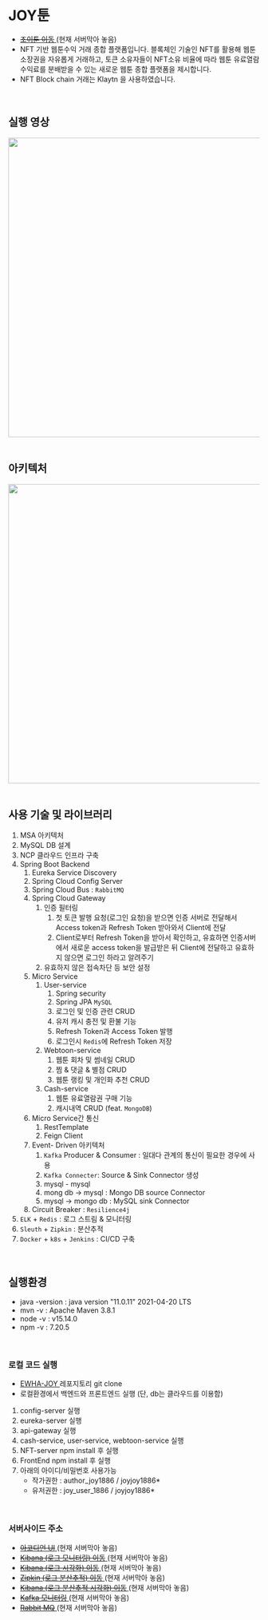 # JOY툰
- <a href = "http://27.96.131.221:3000/" > ~~조이툰 이동~~ </a> (현재 서버막아 놓음)
- NFT 기반 웹툰수익 거래 종합 플랫폼입니다. 블록체인 기술인 NFT를 활용해 웹툰 소장권을 자유롭게 거래하고, 토큰 소유자들이 NFT소유 비율에 따라 웹툰 유료열람 수익료를 분배받을 수 있는 새로운 웹툰 종합 플랫폼을 제시합니다.
- NFT Block chain 거래는 Klaytn 을 사용하였습니다.
<br>

## 실행 영상
<a href="https://drive.google.com/file/d/1oVxSsZW-N6JOUlBfHC3bcAGjB3oIVyK4/view?pli=1" target="_blank">
  <picture>
  <img src = "https://github.com/ewha-joy/README/assets/37402084/148be777-6ad2-48b0-98a2-40410167a9cc" width= "600"/> 
  </picture>
</a>
<br>
<br>


## 아키텍처
<img src = "https://github.com/ewha-joy/README/assets/37402084/f4f9af90-2393-4ecb-aea0-92832a307ea3" width= "600"/> 
<br>
<br>


## 사용 기술 및 라이브러리
1. MSA 아키텍처
2. MySQL DB 설계
3. NCP 클라우드 인프라 구축
4. Spring Boot Backend
    1. Eureka Service Discovery
    2. Spring Cloud Config Server
    3. Spring Cloud Bus : `RabbitMQ`
    4. Spring Cloud Gateway
        1. 인증 필터링
            1. 첫 토큰 발행 요청(로그인 요청)을 받으면 인증 서버로 전달해서 Access token과 Refresh Token 받아와서 Client에 전달
            2. Client로부터 Refresh Token을 받아서 확인하고, 유효하면 인증서버에서 새로운 access token을 발급받은 뒤 Client에 전달하고 유효하지 않으면 로그인 하라고 알려주기
        2. 유효하지 않은 접속차단 등 보안 설정
    5. Micro Service
        1. User-service
            1. Spring security
            2. Spring JPA `MySQL`
            3. 로그인 및 인증 관련 CRUD
            4. 유저 캐시 충전 및 환불 기능
            5. Refresh Token과 Access Token 발행 
            6. 로그인시 `Redis`에 Refresh Token 저장
        2. Webtoon-service
            1. 웹툰 회차 및 썸네일 CRUD
            2. 찜 & 댓글 & 별점 CRUD
            3. 웹툰 랭킹 및 개인화 추천 CRUD
        3. Cash-service
            1. 웹툰 유료열람권 구매 기능
            2. 캐시내역 CRUD (feat. `MongoDB`)
    6. Micro Service간 통신
        1. RestTemplate
        2. Feign Client
    7. Event- Driven 아키텍처
        1. `Kafka` Producer & Consumer : 일대다 관계의 통신이 필요한 경우에 사용
        2. `Kafka Connecter`: Source & Sink Connector 생성
        3. mysql - mysql
        4. mong db →  mysql  : Mongo DB source Connector
        5. mysql → mongo db : MySQL sink Connector
    8. Circuit Breaker : `Resilience4j`
5. `ELK` + `Redis` : 로그 스트림 & 모니터링
6. `Sleuth` + `Zipkin` : 분산추적
7. `Docker` + `k8s` + `Jenkins` : CI/CD 구축
<br>

## 실행환경
- java -version : java version "11.0.11" 2021-04-20 LTS
- mvn -v : Apache Maven 3.8.1
- node -v : v15.14.0
- npm -v : 7.20.5
<br>


### 로컬 코드 실행

- <a href = https://github.com/EWHA-JOY> EWHA-JOY </a> 레포지토리 git clone
- 로컬환경에서 백엔드와 프론트엔드 실행 (단, db는 클라우드를 이용함)

1) config-server 실행
2) eureka-server 실행
3) api-gateway 실행
4) cash-service, user-service, webtoon-service 실행
5) NFT-server npm install 후 실행
6) FrontEnd npm install 후 실행
7) 아래의 아이디/비밀번호 사용가능
    - 작가권한 : author_joy1886 / joyjoy1886* 
    - 유저권한 : joy_user_1886 / joyjoy1886*
<br>

### 서버사이드 주소

- <a href = https://115.85.183.11:30000/> ~~아코디언 UI~~ </a>(현재 서버막아 놓음)
- <a href =  "http://49.50.173.118:5601/app/discover#/?_g=(filters:!(),refreshInterval:(pause:!t,value:0),time:(from:now-24h%2Fh,to:now))&_a=(columns:!(),filters:!(),index:cf61f730-fd7f-11eb-a784-f185264fd9b4,interval:auto,query:(language:kuery,query:''),sort:!(!('@timestamp',desc)))"> ~~Kibana (로그 모니터링) 이동~~ </a>(현재 서버막아 놓음)
- <a href = "http://49.50.173.118:5601/app/dashboards#/view/15297bd0-fd85-11eb-a784-f185264fd9b4?_g=(filters:!(),refreshInterval:(pause:!t,value:0),time:(from:now-24h%2Fh,to:now)) "> ~~Kibana (로그 시각화) 이동~~ </a>(현재 서버막아 놓음)
- <a href = "http://49.50.173.118:9411/zipkin/?lookback=7d&endTs=1628991349983&limit=10" > ~~Zipkin (로그 분산추적) 이동~~ </a>(현재 서버막아 놓음)
- <a href = "http://49.50.173.118:5601/app/dashboards#/view/7da31f10-f53b-11eb-a784-f185264fd9b4?_g=(filters:!(),refreshInterval:(pause:!t,value:0),time:(from:now-7d%2Fd,to:now))"> ~~Kibana (로그 분산추적 시각화) 이동~~ </a>(현재 서버막아 놓음)
- <a href = "http://49.50.175.33:9021/clusters/OSV17sK-RG2YtxRL0wdE9A/management/topics?topic_dir=DESC&topic_sort=status"> ~~Kafka 모니터링~~ </a>(현재 서버막아 놓음)
- <a href = "http://101.101.218.57:15672/#"> ~~Rabbit MQ~~ </a>(현재 서버막아 놓음)


